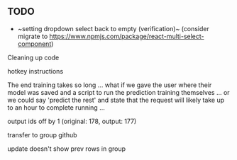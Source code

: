 
## TODO

- ~setting dropdown select back to empty (verification)~ (consider migrate to https://www.npmjs.com/package/react-multi-select-component)


Cleaning up code

hotkey instructions

The end training takes so long ... what if we gave the user where their model was saved and a script to run the prediction training themselves ... or we could say 'predict the rest' and state that the request will likely take up to an hour to complete running ...

output ids off by 1 (original: 178, output: 177)

transfer to group github

update doesn't show prev rows in group
